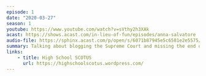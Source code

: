 ```yaml
---
episode: 1
date: "2020-03-27"
season: 1
youtube: https://www.youtube.com/watch?v=sVthy2h3XAk
acast: https://shows.acast.com/in-lieu-of-fun/episodes/anna-salvatore
audio-file: https://sphinx.acast.com/p/open/s/6071b87945e5c6581e2e5575/e/607433a01d18210f7a9f0bbe/media.mp3
summary: Talking about blogging the Supreme Court and missing the end of senior year
links:
    - title: High School SCOTUS
      url: https://highschoolscotus.wordpress.com/
---
```


